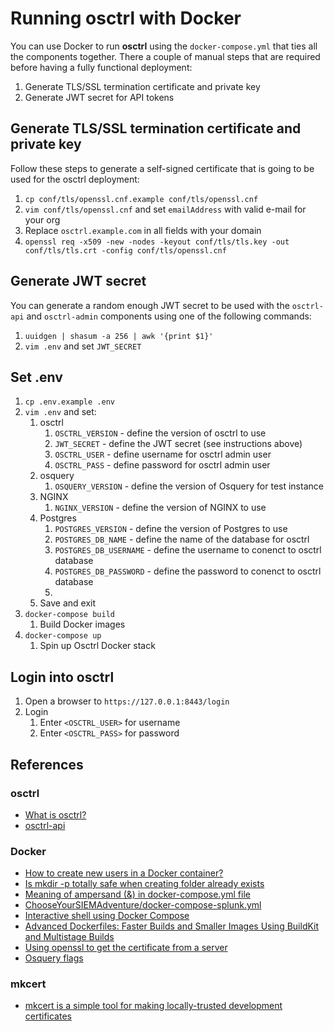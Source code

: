 # Running osctrl with Docker

You can use Docker to run **osctrl** using the `docker-compose.yml` that ties all the components together.
There a couple of manual steps that are required before having a fully functional deployment:

1. Generate TLS/SSL termination certificate and private key
2. Generate JWT secret for API tokens

## Generate TLS/SSL termination certificate and private key

Follow these steps to generate a self-signed certificate that is going to be used for the osctrl deployment:

1. `cp conf/tls/openssl.cnf.example conf/tls/openssl.cnf`
2. `vim conf/tls/openssl.cnf` and set `emailAddress` with valid e-mail for your org
3. Replace `osctrl.example.com` in all fields with your domain
4. `openssl req -x509 -new -nodes -keyout conf/tls/tls.key -out conf/tls/tls.crt -config conf/tls/openssl.cnf`

## Generate JWT secret

You can generate a random enough JWT secret to be used with the `osctrl-api` and `osctrl-admin` components using one of the following commands:

1. `uuidgen | shasum -a 256 | awk '{print $1}'`
1. `vim .env` and set `JWT_SECRET`

## Set .env

1. `cp .env.example .env`
1. `vim .env` and set:
    1. osctrl
        1. `OSCTRL_VERSION` - define the version of osctrl to use
        1. `JWT_SECRET` - define the JWT secret (see instructions above)
        1. `OSCTRL_USER` - define username for osctrl admin user
        1. `OSCTRL_PASS` - define password for osctrl admin user
    1. osquery
        1. `OSQUERY_VERSION` - define the version of Osquery for test instance
    1. NGINX
        1. `NGINX_VERSION` - define the version of NGINX to use
    1. Postgres
        1. `POSTGRES_VERSION` - define the version of Postgres to use
        1. `POSTGRES_DB_NAME` - define the name of the database for osctrl
        1. `POSTGRES_DB_USERNAME` - define the username to conenct to osctrl database
        1. `POSTGRES_DB_PASSWORD` - define the password to conenct to osctrl database
        1.
    1. Save and exit
1. `docker-compose build`
    1. Build Docker images
1. `docker-compose up`
    1. Spin up Osctrl Docker stack

## Login into osctrl

1. Open a browser to `https://127.0.0.1:8443/login`
1. Login
    1. Enter `<OSCTRL_USER>` for username
    1. Enter `<OSCTRL_PASS>` for password

## References

### osctrl

* [What is osctrl?](https://osctrl.net/)
* [osctrl-api](https://app.swaggerhub.com/apis-docs/jmpsec/osctrl-api/0.3.1#/)

### Docker

* [How to create new users in a Docker container?](https://net2.com/how-to-create-new-users-in-docker-container/)
* [Is mkdir -p totally safe when creating folder already exists](https://unix.stackexchange.com/questions/242995/is-mkdir-p-totally-safe-when-creating-folder-already-exists)
* [Meaning of ampersand (&) in docker-compose.yml file](https://stackoverflow.com/questions/45805380/meaning-of-ampersand-in-docker-compose-yml-file)
* [ChooseYourSIEMAdventure/docker-compose-splunk.yml](https://github.com/CptOfEvilMinions/ChooseYourSIEMAdventure/blob/main/docker-compose-splunk.yml)
* [Interactive shell using Docker Compose](https://stackoverflow.com/questions/36249744/interactive-shell-using-docker-compose)
* [Advanced Dockerfiles: Faster Builds and Smaller Images Using BuildKit and Multistage Builds](https://www.docker.com/blog/advanced-dockerfiles-faster-builds-and-smaller-images-using-buildkit-and-multistage-builds/)
* [Using openssl to get the certificate from a server](https://stackoverflow.com/questions/7885785/using-openssl-to-get-the-certificate-from-a-server)
* [Osquery flags](https://osquery.readthedocs.io/en/stable/installation/cli-flags/)

### mkcert

* [mkcert is a simple tool for making locally-trusted development certificates](https://github.com/FiloSottile/mkcert)
